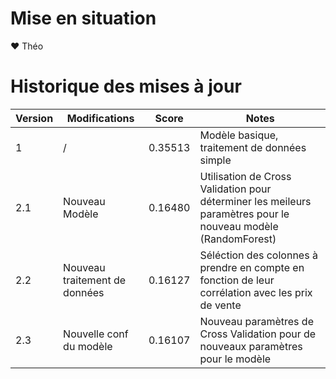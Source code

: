 # Mise en situation
:heart: Théo

# Historique des mises à jour
| Version | Modifications | Score | Notes
|-|-|-|-|
| 1|/| 0.35513 | Modèle basique, traitement de données simple |
| 2.1 | Nouveau Modèle | 0.16480 | Utilisation de Cross Validation pour déterminer les meileurs paramètres pour le nouveau modèle (RandomForest) |
| 2.2 | Nouveau traitement de données | 0.16127 | Séléction des colonnes à prendre en compte en fonction de leur corrélation avec les prix de vente|
| 2.3 | Nouvelle conf du modèle | 0.16107 | Nouveau paramètres de Cross Validation pour de nouveaux paramètres pour le modèle |